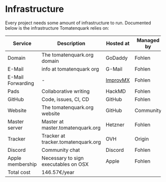 # Infrastructure

Every project needs some amount of infrastructure to run. Documented below is the infrastructure Tomatenquark relies on:

| Service | Description | Hosted at  | Managed by | Renew date | Cost |
| ------- | ----------- | ---------- | ---------- | ---------- | ---- |
| Domain  | The tomatenquark.org domain | GoDaddy | Fohlen | 23.02.2021 | 12,05€ / year |
| E-Mail  | info at tomatenquark org | G-Mail | Fohlen | - | free |
| E-Mail Forwarding | - | [ImprovMX](https://improvmx.com/) | Fohlen | - | free |
| Pads | Collaborative writing | HackMD | Fohlen | - | free |
| GitHub | Code, issues, CI, CD | GitHub | Fohlen | - | free |
| Website | The tomatenquark.org website | GitHub | Community | - | free |
| Master server | Master at master.tomatenquark.org | Hetzner | Fohlen | monthly | 2,96€/month |
| Tracker | Tracker at tracker.tomatenquark.org | OVH | Origin | ? | ? |
| Discord | Community chat | Discord | Fohlen | - | free |
| Apple membership | Necessary to sign executables on OSX | Apple | Fohlen | 13.03.2021 | 99$/year |
| Total cost | 146.57€/year |

